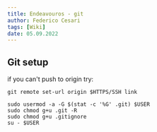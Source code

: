 ```yaml
---
title: Endeavouros - git
author: Federico Cesari 
tags: [Wiki]
date: 05.09.2022
---
```

## Git setup
if you can't push to origin try:
```
git remote set-url origin $HTTPS/SSH link

sudo usermod -a -G $(stat -c '%G' .git) $USER
sudo chmod g+u .git -R
sudo chmod g+u .gitignore
su - $USER
```
